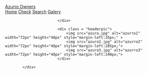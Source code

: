 <?php
include_once 'config.php'
?>
<!DOCTYPE html>
<html lang="en">
<head>
    <meta charset="UTF-8">
    <meta name="viewport" content="width=device-width, initial-scale=1.0">
    <link rel="stylesheet" type="text/css" href="azurrostyle.css" media="screen"/>
    <title>Document</title>
</head>
<body>
            <div class="header">
                    <a href="#default" class="logo">Azurro Owners</a>
                            <div class="header-right">
                                    <a class="active" href="<?php echo base_url()?>index.php">Home</a>
                                    <a class="noactive"href="<?php echo base_url()?>azurrocheck.php">Check</a>
                                    <a class="noactive" href="<?php echo base_url()?>azurrosearch.php">Search</a>
                                    <a class="noactive" href="<?php echo base_url()?>azurrogalery.php">Galery</a>

                            </div>

                            <div class = "headerpic">
                                <img src="azuro.jpg" alt="azurro1" width="72px" height="48px" style="margin-left:35px;" >
                                <img src="azuro2.jpg" alt="azurro2" width="72px" height="48px" style="margin-left:285px;">
                                <img src="azuro3.jpg" alt="azurro3" width="72px" height="48px" style="margin-left:240px;">
                            </div>

            </div>
    
</body> 
</html>
